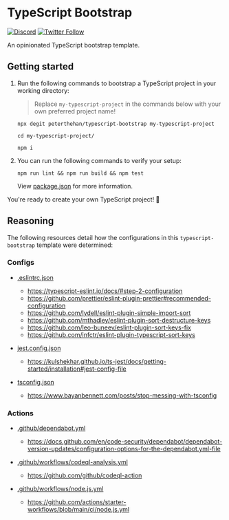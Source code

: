 # TypeScript Bootstrap

[![Discord](https://discord.com/api/guilds/258167954913361930/embed.png)](https://discord.gg/WjEFnzC) [![Twitter Follow](https://img.shields.io/twitter/follow/peterthehan.svg?style=social)](https://twitter.com/peterthehan)

An opinionated TypeScript bootstrap template.

## Getting started

1. Run the following commands to bootstrap a TypeScript project in your working directory:

   > Replace `my-typescript-project` in the commands below with your own preferred project name!

   ```
   npx degit peterthehan/typescript-bootstrap my-typescript-project
   ```

   ```
   cd my-typescript-project/
   ```

   ```
   npm i
   ```

2. You can run the following commands to verify your setup:

   ```
   npm run lint && npm run build && npm test
   ```

   View [package.json](./package.json) for more information.

You're ready to create your own TypeScript project! 🎉

## Reasoning

The following resources detail how the configurations in this `typescript-bootstrap` template were determined:

### Configs

- [.eslintrc.json](./.eslintrc.json)

  - https://typescript-eslint.io/docs/#step-2-configuration
  - https://github.com/prettier/eslint-plugin-prettier#recommended-configuration
  - https://github.com/lydell/eslint-plugin-simple-import-sort
  - https://github.com/mthadley/eslint-plugin-sort-destructure-keys
  - https://github.com/leo-buneev/eslint-plugin-sort-keys-fix
  - https://github.com/infctr/eslint-plugin-typescript-sort-keys

- [jest.config.json](./jest.config.json)

  - https://kulshekhar.github.io/ts-jest/docs/getting-started/installation#jest-config-file

- [tsconfig.json](./tsconfig.json)

  - https://www.bayanbennett.com/posts/stop-messing-with-tsconfig

### Actions

- [.github/dependabot.yml](./.github/dependabot.yml)

  - https://docs.github.com/en/code-security/dependabot/dependabot-version-updates/configuration-options-for-the-dependabot.yml-file

- [.github/workflows/codeql-analysis.yml](./.github/workflows/codeql-analysis.yml)

  - https://github.com/github/codeql-action

- [.github/workflows/node.js.yml](./.github/workflows/node.js.yml)

  - https://github.com/actions/starter-workflows/blob/main/ci/node.js.yml
